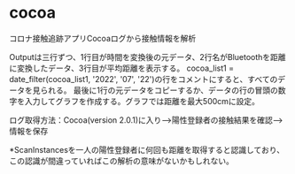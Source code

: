 # cocoa
コロナ接触追跡アプリCocoaログから接触情報を解析

Outputは三行ずつ、1行目が時間を変換後の元データ、2行名がBluetoothを距離に変換したデータ、3行目が平均距離を表示する。
cocoa_list1 = date_filter(cocoa_list1, '2022', '07', '22')の行をコメントにすると、すべてのデータを見られる。
最後に1行の元データをコピーするか、データの行の冒頭の数字を入力してグラフを作成する。グラフでは距離を最大500cmに設定。

ログ取得方法：Cocoa(version 2.0.1)に入り-->陽性登録者の接触結果を確認-->情報を保存

*ScanInstancesを一人の陽性登録者に何回も距離を取得すると認識しており、この認識が間違っていればこの解析の意味がないかもしれない。
